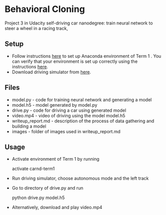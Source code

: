# Behavioral Cloning
Project 3 in Udacity self-driving car nanodegree: train neural network to steer a wheel in a racing track,

## Setup

* Follow instructions [here](https://github.com/udacity/CarND-Term1-Starter-Kit/blob/master/doc/configure_via_anaconda.md) to set up Anaconda environment of Term 1 . You can verify that your environment is set up correctly using the instructions [here](https://github.com/udacity/CarND-Term1-Starter-Kit-Test).
* Download driving simulator from [here](https://classroom.udacity.com/nanodegrees/nd013/parts/fbf77062-5703-404e-b60c-95b78b2f3f9e/modules/6df7ae49-c61c-4bb2-a23e-6527e69209ec/lessons/46a70500-493e-4057-a78e-b3075933709d/concepts/1c9f7e68-3d2c-4313-9c8d-5a9ed42583dc).

## Files
* model.py - code for training neural network and generating a model
* model.h5 - model generated by model.py
* drive.py - code for driving a car using generated model
* video.mp4 - video of driving using the model model.h5
* writeup_report.md - description of the process of data gathering and building a model
* images - folder of images used in writeup_report.md

## Usage

* Activate environment of Term 1 by running

     activate carnd-term1

* Run driving simulator, choose autonomous mode and the left track
* Go to directory of drive.py and run 

     python drive.py model.h5

* Alternatively, download  and play video.mp4
 

